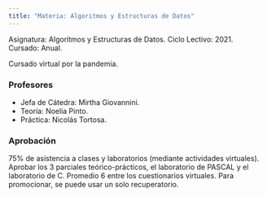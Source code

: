 ```yaml
---
title: "Materia: Algoritmos y Estructuras de Datos"
---
```


Asignatura: Algoritmos y Estructuras de Datos.
Ciclo Lectivo: 2021.
Cursado: Anual.

Cursado virtual por la pandemia.

### Profesores

- Jefa de Cátedra: Mirtha Giovannini.
- Teoría: Noelia Pinto.
- Práctica: Nicolás Tortosa.

### Aprobación

75% de asistencia a clases y laboratorios (mediante actividades virtuales). Aprobar los 3 parciales teórico-prácticos, el laboratorio de PASCAL y el laboratorio de C. Promedio 6 entre los cuestionarios virtuales. Para promocionar, se puede usar un solo recuperatorio.
